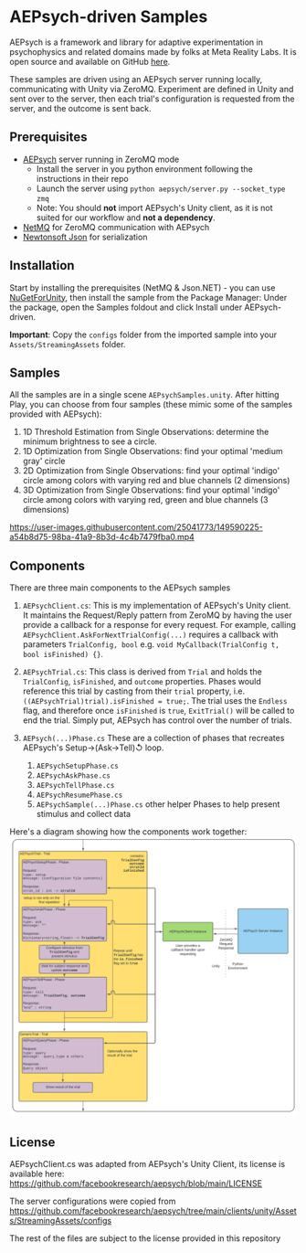 # AEPsych-driven Samples

AEPsych is a framework and library for adaptive experimentation in psychophysics and related domains made by folks at Meta Reality Labs. It is open source and available on GitHub [here](https://github.com/facebookresearch/aepsych).

These samples are driven using an AEPsych server running locally, communicating with Unity via ZeroMQ. Experiment are defined in Unity and sent over to the server, then each trial's configuration is requested from the server, and the outcome is sent back.

## Prerequisites

- [AEPsych](https://github.com/facebookresearch/aepsych) server running in ZeroMQ mode 
    - Install the server in you python environment following the instructions in their repo
    - Launch the server using `python aepsych/server.py --socket_type zmq`
    - Note: You should **not** import AEPsych's Unity client, as it is not suited for our workflow and **not a dependency**.
- [NetMQ](https://www.nuget.org/packages/NetMQ/) for ZeroMQ communication with AEPsych
- [Newtonsoft Json](https://www.newtonsoft.com/json) for serialization

## Installation

Start by installing the prerequisites (NetMQ & Json.NET) - you can use [NuGetForUnity](https://github.com/GlitchEnzo/NuGetForUnity), then install the sample from the Package Manager: Under the package, open the Samples foldout and click Install under AEPsych-driven.

**Important**: Copy the `configs` folder from the imported sample into your `Assets/StreamingAssets` folder.

## Samples
All the samples are in a single scene `AEPsychSamples.unity`. After hitting Play, you can choose from four samples (these mimic some of the samples provided with AEPsych):

1. 1D Threshold Estimation from Single Observations: determine the minimum brightness to see a circle.
1. 1D Optimization from Single Observations: find your optimal 'medium gray' circle
1. 2D Optimization from Single Observations: find your optimal 'indigo' circle among colors with varying red and blue channels (2 dimensions)
1. 3D Optimization from Single Observations: find your optimal 'indigo' circle among colors with varying red, green and blue channels (3 dimensions)

https://user-images.githubusercontent.com/25041773/149590225-a54b8d75-98ba-41a9-8b3d-4c4b7479fba0.mp4

## Components
There are three main components to the AEPsych samples

1. `AEPsychClient.cs`: This is my implementation of AEPsych's Unity client. It maintains the Request/Reply pattern from ZeroMQ by having the user provide a callback for a response for every request. For example, calling `AEPsychClient.AskForNextTrialConfig(...)` requires a callback with parameters `TrialConfig, bool` e.g. `void MyCallback(TrialConfig t, bool isFinished) {}`.

1. `AEPsychTrial.cs`: This class is derived from `Trial` and holds the `TrialConfig`, `isFinished`, and `outcome` properties. Phases would reference this trial by casting from their `trial` property, i.e. `((AEPsychTrial)trial).isFinished = true;`. The trial uses the `Endless` flag, and therefore once `isFinished` is `true`, `ExitTrial()` will be called to end the trial. Simply put, AEPsych has control over the number of trials.

1. `AEPsych(...)Phase.cs` These are a collection of phases that recreates AEPsych's Setup→(Ask→Tell)↺ loop.
    1. `AEPsychSetupPhase.cs` 
    1. `AEPsychAskPhase.cs`
    1. `AEPsychTellPhase.cs`
    1. `AEPsychResumePhase.cs`
    1. `AEPsychSample(...)Phase.cs` other helper Phases to help present stimulus and collect data

Here's a diagram showing how the components work together:
![Diagram for the AEPsych components and how they work together](Images~/aepsych_structures.svg)

## License
AEPsychClient.cs was adapted from AEPsych's Unity Client, its license is available here: https://github.com/facebookresearch/aepsych/blob/main/LICENSE

The server configurations were copied from https://github.com/facebookresearch/aepsych/tree/main/clients/unity/Assets/StreamingAssets/configs

The rest of the files are subject to the license provided in this repository